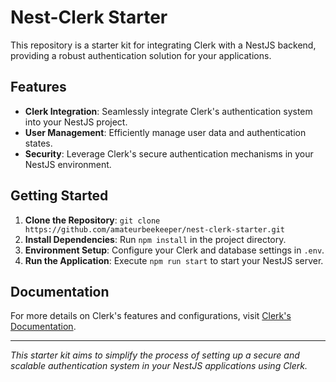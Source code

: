 # Nest-Clerk Starter

This repository is a starter kit for integrating Clerk with a NestJS backend, providing a robust authentication solution for your applications. 

## Features
- **Clerk Integration**: Seamlessly integrate Clerk's authentication system into your NestJS project.
- **User Management**: Efficiently manage user data and authentication states.
- **Security**: Leverage Clerk's secure authentication mechanisms in your NestJS environment.

## Getting Started
1. **Clone the Repository**: `git clone https://github.com/amateurbeekeeper/nest-clerk-starter.git`
2. **Install Dependencies**: Run `npm install` in the project directory.
3. **Environment Setup**: Configure your Clerk and database settings in `.env`.
4. **Run the Application**: Execute `npm run start` to start your NestJS server.

## Documentation
For more details on Clerk's features and configurations, visit [Clerk's Documentation](https://clerk.dev/docs).

---

*This starter kit aims to simplify the process of setting up a secure and scalable authentication system in your NestJS applications using Clerk.*
